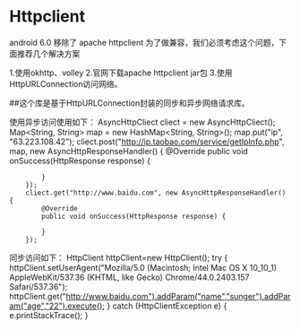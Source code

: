 # Httpclient
android 6.0 移除了 apache httpclient 
为了做兼容，我们必须考虑这个问题，下面推荐几个解决方案

1.使用okhttp、volley
2.官网下载apache httpclient jar包
3.使用HttpURLConnection访问网络。

##这个库是基于HttpURLConnection封装的同步和异步网络请求库。

使用异步访问使用如下：
        AsyncHttpCliect cliect = new AsyncHttpCliect();
        Map<String, String> map = new HashMap<String, String>();
        map.put("ip", "63.223.108.42");
        cliect.post("http://ip.taobao.com/service/getIpInfo.php", map, new AsyncHttpResponseHandler() {
            @Override
            public void onSuccess(HttpResponse response) {


            }
        });
        cliect.get("http://www.baidu.com", new AsyncHttpResponseHandler() {
            @Override
            public void onSuccess(HttpResponse response) {

            }
        });

同步访问如下：
        HttpClient httpClient=new HttpClient();
        try {
            httpClient.setUserAgent("Mozilla/5.0 (Macintosh; Intel Mac OS X 10_10_1) AppleWebKit/537.36 (KHTML, like Gecko) Chrome/44.0.2403.157 Safari/537.36");
            httpClient.get("http://www.baidu.com").addParam("name","sunger").addParam("age","22").execute();
        } catch (HttpClientException e) {
            e.printStackTrace();
        }
